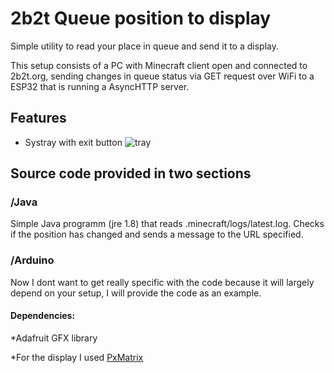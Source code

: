 # 2b2t Queue position to display
Simple utility to read your place in queue and send it to a display.

This setup consists of a PC with Minecraft client open and connected to 2b2t.org, sending changes in queue status via GET request over WiFi to a ESP32 that is running a AsyncHTTP server.


## Features
* Systray with exit button
![tray](https://github.com/UltraNyan/2b2t-que-display/img/systray.png)

## Source code provided in two sections

### /Java
Simple Java programm (jre 1.8) that reads .minecraft/logs/latest.log. Checks if the position has changed and sends a message to the URL specified.

### /Arduino

Now I dont want to get really specific with the code because it will largely depend on your setup, I will provide the code as an example.

#### Dependencies:
*Adafruit GFX library

*For the display I used [PxMatrix](https://github.com/2dom/PxMatrix)
